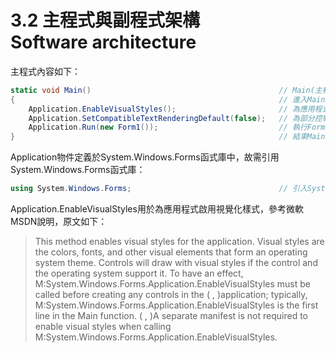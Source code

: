 # 3.2 主程式與副程式架構<br>Software architecture

主程式內容如下：

```C#
static void Main()											// Main(主程式)
{ 															// 進入Main(主程式)
	Application.EnableVisualStyles();						// 為應用程式啟用視覺化樣式
	Application.SetCompatibleTextRenderingDefault(false);	// 為部分控制項上定義的 UseCompatibleTextRendering 屬性設定應用程式範圍的預設值
	Application.Run(new Form1()); 							// 執行Form1程式
} 															// 結束Main(主程式)

```

Application物件定義於System.Windows.Forms函式庫中，故需引用System.Windows.Forms函式庫：

```C#
using System.Windows.Forms; 								// 引入System.Windows.Forms函式庫

```

Application.EnableVisualStyles用於為應用程式啟用視覺化樣式，參考微軟MSDN說明，原文如下：

> This method enables visual styles for the application. Visual styles are the colors, fonts, and other visual elements that 
form an operating system theme. Controls will draw with visual styles if the control and the operating system support it. To 
have an effect, M:System.Windows.Forms.Application.EnableVisualStyles must be called before creating any controls in the 
( ,  )application; typically, M:System.Windows.Forms.Application.EnableVisualStyles is the first line in the Main function. 
( ,  )A separate manifest is not required to enable visual styles when calling M:System.Windows.Forms.Application.EnableVisualStyles.





